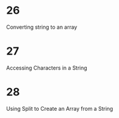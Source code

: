# 26

Converting string to an array

# 27
Accessing Characters in a String


# 28
Using Split to Create an Array from a String